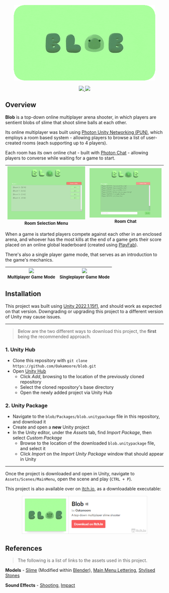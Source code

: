 
<p align="center">
  <img src="Demo/title.gif" alt="animated" />
</p>

<p align="center">
  <a href="https://github.com/Oakamoore/blob/blob/main/LICENSE">
	 <img src="https://img.shields.io/badge/License-MIT-green"/>
  </a>
  <a href="https://unity.com/releases/editor/whats-new/2022.1.15#installs">
	<img src="https://img.shields.io/badge/Unity-2022.1.15f1-57b9d3.svg?style=flat&logo=unity&color=orange"/>
  </a>
</p>

## Overview
**Blob** is a top-down online multiplayer arena shooter, in which players are sentient blobs of slime that shoot slime balls at each other. 

Its online multiplayer was built using [Photon Unity Networking (PUN)](https://www.photonengine.com/pun), which employs a room based system - allowing players to browse a list of user-created rooms (each supporting up to 4 players).

Each room has its own online chat - built with [Photon Chat](https://www.photonengine.com/chat) - allowing players to converse while waiting for a game to start.

<div align="center">

|![](Demo/room-selection-screenshot.png)<font size="-1"><br>Room Selection Menu</font>|![](Demo/room-chat-screenshot.png)<font size="-1"><br>Room Chat</font>|
|:-:|:-:|

</div>

When a game is started players compete against each other in an enclosed arena, and whoever has the most kills at the end of a game gets their score placed on an online global leaderboard (created using [PlayFab](https://playfab.com/multiplayer/#stats)).

There's also a single player game mode, that serves as an introduction to the game's mechanics.

<div align="center">

|![](Demo/multiplayer-game.gif)<font size="-1"><br>Multiplayer Game Mode</font>|![](Demo/singleplayer-game.gif)<font size="-1"><br>Singleplayer Game Mode</font>|
|:-:|:-:|

</div>

## Installation

This project was built using [Unity 2022.1.15f1](https://unity.com/releases/editor/whats-new/2022.1.15#installs), and should work as expected on that version. Downgrading or upgrading this project to a different version of Unity may cause issues. 

***
> Below are the two different ways to download this project, the **first** being the recommended approach.

### 1. Unity Hub

- Clone this repository with `git clone https://github.com/Oakamoore/blob.git`
- Open [Unity Hub](https://unity.com/unity-hub)
	- Click *Add*, browsing to the location of the previously cloned repository
	- Select the cloned repository's base directory
	- Open the newly added project via Unity Hub

### 2. Unity Package 

- Navigate to the `blob/Packages/blob.unitypackage` file in this repository, and download it
- Create and open a **new** Unity project
- In the Unity editor, under the *Assets* tab, find *Import Package*, then select *Custom Package*
	- Browse to the location of the downloaded `blob.unitypackage` file, and select it 
	- Click *Import* on the *Import Unity Package* window that should appear in Unity

***
Once the project is downloaded and open in Unity, navigate to `Assets/Scenes/MainMenu`, open the scene and play (`CTRL + P`).

This project is also available over on [itch.io](https://itch.io/), as a downloadable executable:

<div align="center">
	<a href="https://oakamoore.itch.io/blob">
		 <img src="Demo/blob-itch.png" width="400px"/>
	</a>
</div>

## References

> The following is a list of links to the assets used in this project.

**Models** - [Slime](https://sketchfab.com/3d-models/slime-creature-f176c00e63c24155b2c308b06cdb32d8) (Modified within [Blender](https://www.blender.org/)), [Main Menu Lettering](https://sketchfab.com/3d-models/bubble-letters-ef49e3ea68f04223b173d86991c77d1c), [Stylised Stones](https://sketchfab.com/3d-models/stylized-stones-minipack-719d8ee393db4b218ace19ce9124918d)

**Sound Effects** - [Shooting](https://freesound.org/people/deoking/sounds/411671/), [Impact](https://freesound.org/people/yottasounds/sounds/232135/)
